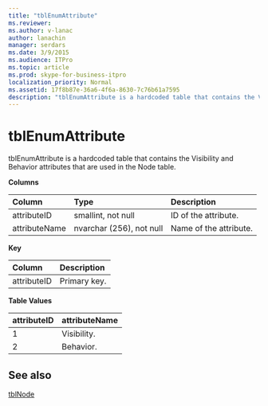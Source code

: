```yaml
---
title: "tblEnumAttribute"
ms.reviewer: 
ms.author: v-lanac
author: lanachin
manager: serdars
ms.date: 3/9/2015
ms.audience: ITPro
ms.topic: article
ms.prod: skype-for-business-itpro
localization_priority: Normal
ms.assetid: 17f8b87e-36a6-4f6a-8630-7c76b61a7595
description: "tblEnumAttribute is a hardcoded table that contains the Visibility and Behavior attributes that are used in the Node table."
---
```


# tblEnumAttribute
 
tblEnumAttribute is a hardcoded table that contains the Visibility and Behavior attributes that are used in the Node table.
  
**Columns**

|**Column**|**Type**|**Description**|
|:-----|:-----|:-----|
|attributeID  <br/> |smallint, not null  <br/> |ID of the attribute.  <br/> |
|attributeName  <br/> |nvarchar (256), not null  <br/> |Name of the attribute.  <br/> |
   
**Key**

|**Column**|**Description**|
|:-----|:-----|
|attributeID  <br/> |Primary key.  <br/> |
   
**Table Values**

|**attributeID**|**attributeName**|
|:-----|:-----|
|1  <br/> |Visibility.  <br/> |
|2  <br/> |Behavior.  <br/> |
   
## See also

[tblNode](tblnode.md)
